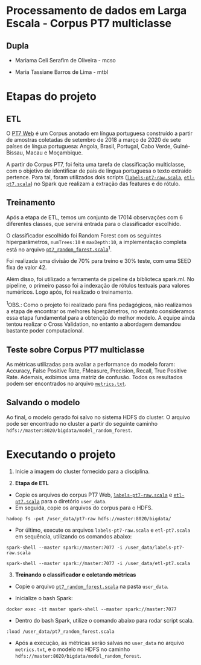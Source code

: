 # Processamento de dados em Larga Escala - Corpus PT7 multiclasse

## Dupla

- Mariama Celi Serafim de Oliveira - mcso

- Maria Tassiane Barros de Lima - mtbl

# Etapas do projeto
## ETL

O [PT7 Web](https://ieee-dataport.org/open-access/pt7-web-annotated-portuguese-language-corpus) é um Corpus anotado em língua portuguesa construído a partir de amostras coletadas de setembro de 2018 a março de 2020 de sete países de língua portuguesa: Angola, Brasil, Portugal, Cabo Verde, Guiné-Bissau, Macau e Moçambique.

A partir do Corpus PT7, foi feita uma tarefa de classificação multiclasse, com o objetivo de identificar de país de língua portuguesa o texto extraído pertence. Para tal, foram utilizados dois scripts ([```labels-pt7-raw.scala```](labels-pt7-raw.scala), [```etl-pt7.scala```](etl-pt7.scala)) no Spark que realizam a extração das features e do rótulo. 

## Treinamento

Após a etapa de ETL, temos um conjunto de 17014 observações com 6 diferentes classes, que servirá entrada para o classificador escolhido.

O classificador escolhido foi Random Forest com os seguintes hiperparâmetros, ```numTrees:10``` e ```maxDepth:10```, a implementação completa está no arquivo [```pt7_random_forest.scala```](pt7_random_forest.scala)<sup>1</sup>. 

Foi realizada uma divisão de 70% para treino e 30% teste, com uma SEED fixa de valor 42.

Além disso, foi utilizado a ferramenta de pipeline da biblioteca spark.ml. No pipeline, o primeiro passo foi a indexação de rótulos textuais para valores numéricos. Logo após, foi realizado o treinamento.

<sup>1</sup>OBS.: Como o projeto foi realizado para fins pedagógicos, não realizamos a etapa de encontrar os melhores hiperpâmetros, no entanto consideramos essa etapa fundamental para a obtenção do melhor modelo. A equipe ainda tentou realizar o Cross Validation, no entanto a abordagem demandou bastante poder computacional.

## Teste sobre Corpus PT7 multiclasse

As métricas utilizadas para avaliar a performance do modelo foram: Accuracy, False Positive Rate, FMeasure, Precision, Recall, True Positive Rate. Ademais, exibimos uma matriz de confusão. Todos os resultados podem ser encontrados no arquivo [```metrics.txt```](metrics.txt).

## Salvando o modelo

Ao final, o modelo gerado foi salvo no sistema HDFS do cluster. O arquivo pode ser encontrado no cluster a partir do seguinte caminho ```hdfs://master:8020/bigdata/model_random_forest```.

# Executando o projeto

1. Inicie a imagem do cluster fornecido para a disciplina.

2. **Etapa de ETL**
- Copie os arquivos do corpus PT7 Web, [```labels-pt7-raw.scala```](labels-pt7-raw.scala) e [```etl-pt7.scala```](etl-pt7.scala) para o diretório ```user_data```.
- Em seguida, copie os arquivos do corpus para o HDFS. 
```
hadoop fs -put /user_data/pt7-raw hdfs://master:8020/bigdata/
```
- Por último, execute os arquivos ```labels-pt7-raw.scala``` e ```etl-pt7.scala``` em sequência, utilizando os comandos abaixo:
```
spark-shell --master spark://master:7077 -i /user_data/labels-pt7-raw.scala

spark-shell --master spark://master:7077 -i /user_data/etl-pt7.scala
```

3. **Treinando o classificador e coletando métricas**

- Copie o arquivo [```pt7_random_forest.scala```](pt7_random_forest.scala) na pasta ```user_data```.

- Inicialize o bash Spark:
```
docker exec -it master spark-shell --master spark://master:7077
```
- Dentro do bash Spark, utilize o comando abaixo para rodar script scala.
```
:load /user_data/pt7_random_forest.scala
```
- Após a execução, as métricas serão salvas no ```user_data``` no arquivo 
 ```metrics.txt```, e o modelo no HDFS no caminho  ```hdfs://master:8020/bigdata/model_random_forest```.
